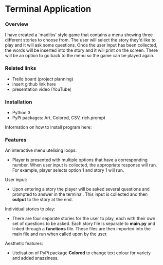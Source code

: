 # Terminal Application 

### **Overview**
I have created a 'madlibs' style game that contains a menu showing three different stories to choose from. The user will select the story they'd like to play and it will ask some questions. Once the user input has been collected, the words will be inserted into the story and it will print on the screen. There will be an option to go back to the menu so the game can be played again. 

### **Related links**
- Trello board (project planning)
- insert github link here
- presentation video (YouTube)

### **Installation**

- Python 3
- PyPi packages: Art, Colored, CSV, rich.prompt

Information on how to install program here:

### **Features**
 An interactive menu utelising loops: 
 - Player is presented with multiple options that have a corresponding number. When user input is collected, the appropriate response will run. For example, player selects option 1 and   story 1 will run. 

User input:
- Upon entering a story the player will be asked several questions and prompted to answer in the terminal. This input is collected and then **output** to the story at the end.

Individual stories to play:
- There are four separate stories for the user to play, each with their own set of questions to be asked. Each story file is separate to **main.py** and linked through a **functions** file. These files are then imported into the main file and run when called upon by the user.

Aesthetic features:
- Utelisation of PyPi package **Colored** to change text colour for variety and added snazziness.

